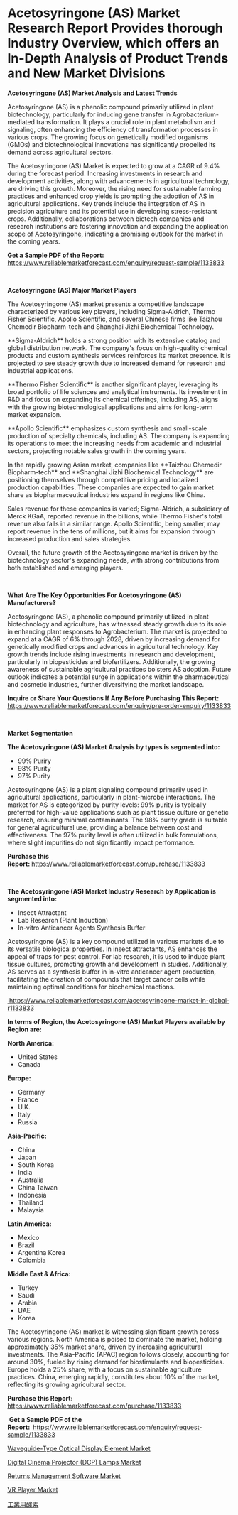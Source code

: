 <p><h1>Acetosyringone (AS) Market Research Report Provides thorough Industry Overview, which offers an In-Depth Analysis of Product Trends and New Market Divisions</h1></p><p><strong>Acetosyringone (AS) Market Analysis and Latest Trends</strong></p>
<p><p>Acetosyringone (AS) is a phenolic compound primarily utilized in plant biotechnology, particularly for inducing gene transfer in Agrobacterium-mediated transformation. It plays a crucial role in plant metabolism and signaling, often enhancing the efficiency of transformation processes in various crops. The growing focus on genetically modified organisms (GMOs) and biotechnological innovations has significantly propelled its demand across agricultural sectors.</p><p>The Acetosyringone (AS) Market is expected to grow at a CAGR of 9.4% during the forecast period. Increasing investments in research and development activities, along with advancements in agricultural technology, are driving this growth. Moreover, the rising need for sustainable farming practices and enhanced crop yields is prompting the adoption of AS in agricultural applications. Key trends include the integration of AS in precision agriculture and its potential use in developing stress-resistant crops. Additionally, collaborations between biotech companies and research institutions are fostering innovation and expanding the application scope of Acetosyringone, indicating a promising outlook for the market in the coming years.</p></p>
<p><strong>Get a Sample PDF of the Report:&nbsp;</strong> <a href="https://www.reliablemarketforecast.com/enquiry/request-sample/1133833?utm_campaign=1125&utm_medium=2&utm_source=Github&utm_content=ia&utm_term=08102024&utm_id=acetosyringone-as">https://www.reliablemarketforecast.com/enquiry/request-sample/1133833</a></p>
<p>&nbsp;</p>
<p><strong>Acetosyringone (AS) Major Market Players</strong></p>
<p><p>The Acetosyringone (AS) market presents a competitive landscape characterized by various key players, including Sigma-Aldrich, Thermo Fisher Scientific, Apollo Scientific, and several Chinese firms like Taizhou Chemedir Biopharm-tech and Shanghai Jizhi Biochemical Technology.</p><p>**Sigma-Aldrich** holds a strong position with its extensive catalog and global distribution network. The company's focus on high-quality chemical products and custom synthesis services reinforces its market presence. It is projected to see steady growth due to increased demand for research and industrial applications.</p><p>**Thermo Fisher Scientific** is another significant player, leveraging its broad portfolio of life sciences and analytical instruments. Its investment in R&D and focus on expanding its chemical offerings, including AS, aligns with the growing biotechnological applications and aims for long-term market expansion.</p><p>**Apollo Scientific** emphasizes custom synthesis and small-scale production of specialty chemicals, including AS. The company is expanding its operations to meet the increasing needs from academic and industrial sectors, projecting notable sales growth in the coming years.</p><p>In the rapidly growing Asian market, companies like **Taizhou Chemedir Biopharm-tech** and **Shanghai Jizhi Biochemical Technology** are positioning themselves through competitive pricing and localized production capabilities. These companies are expected to gain market share as biopharmaceutical industries expand in regions like China.</p><p>Sales revenue for these companies is varied; Sigma-Aldrich, a subsidiary of Merck KGaA, reported revenue in the billions, while Thermo Fisher's total revenue also falls in a similar range. Apollo Scientific, being smaller, may report revenue in the tens of millions, but it aims for expansion through increased production and sales strategies.</p><p>Overall, the future growth of the Acetosyringone market is driven by the biotechnology sector's expanding needs, with strong contributions from both established and emerging players.</p></p>
<p>&nbsp;</p>
<p><strong>What Are The Key Opportunities For Acetosyringone (AS) Manufacturers?</strong></p>
<p><p>Acetosyringone (AS), a phenolic compound primarily utilized in plant biotechnology and agriculture, has witnessed steady growth due to its role in enhancing plant responses to Agrobacterium. The market is projected to expand at a CAGR of 6% through 2028, driven by increasing demand for genetically modified crops and advances in agricultural technology. Key growth trends include rising investments in research and development, particularly in biopesticides and biofertilizers. Additionally, the growing awareness of sustainable agricultural practices bolsters AS adoption. Future outlook indicates a potential surge in applications within the pharmaceutical and cosmetic industries, further diversifying the market landscape.</p></p>
<p><strong>Inquire or Share Your Questions If Any Before Purchasing This Report:</strong> <a href="https://www.reliablemarketforecast.com/enquiry/pre-order-enquiry/1133833?utm_campaign=1125&utm_medium=2&utm_source=Github&utm_content=ia&utm_term=08102024&utm_id=acetosyringone-as">https://www.reliablemarketforecast.com/enquiry/pre-order-enquiry/1133833</a></p>
<p>&nbsp;</p>
<p><strong>Market Segmentation</strong></p>
<p><strong>The Acetosyringone (AS) Market Analysis by types is segmented into:</strong></p>
<p><ul><li>99% Puriry</li><li>98% Purity</li><li>97% Purity</li></ul></p>
<p><p>Acetosyringone (AS) is a plant signaling compound primarily used in agricultural applications, particularly in plant-microbe interactions. The market for AS is categorized by purity levels: 99% purity is typically preferred for high-value applications such as plant tissue culture or genetic research, ensuring minimal contaminants. The 98% purity grade is suitable for general agricultural use, providing a balance between cost and effectiveness. The 97% purity level is often utilized in bulk formulations, where slight impurities do not significantly impact performance.</p></p>
<p><strong>Purchase this Report:&nbsp;</strong><a href="https://www.reliablemarketforecast.com/purchase/1133833?utm_campaign=1125&utm_medium=2&utm_source=Github&utm_content=ia&utm_term=08102024&utm_id=acetosyringone-as">https://www.reliablemarketforecast.com/purchase/1133833</a></p>
<p>&nbsp;</p>
<p><strong>The Acetosyringone (AS) Market Industry Research by Application is segmented into:</strong></p>
<p><ul><li>Insect Attractant</li><li>Lab Research (Plant Induction)</li><li>In-vitro Anticancer Agents Synthesis Buffer</li></ul></p>
<p><p>Acetosyringone (AS) is a key compound utilized in various markets due to its versatile biological properties. In insect attractants, AS enhances the appeal of traps for pest control. For lab research, it is used to induce plant tissue cultures, promoting growth and development in studies. Additionally, AS serves as a synthesis buffer in in-vitro anticancer agent production, facilitating the creation of compounds that target cancer cells while maintaining optimal conditions for biochemical reactions.</p></p>
<p><a href="https://www.reliablemarketforecast.com/acetosyringone-market-in-global-r1133833?utm_campaign=1125&utm_medium=2&utm_source=Github&utm_content=ia&utm_term=08102024&utm_id=acetosyringone-as">&nbsp;https://www.reliablemarketforecast.com/acetosyringone-market-in-global-r1133833</a></p>
<p><strong>In terms of Region, the Acetosyringone (AS) Market Players available by Region are:</strong></p>
<p>
    <p> <strong> North America: </strong>
        <ul>
            <li>United States</li>
            <li>Canada</li>
        </ul>
        </p> 
    <p> <strong> Europe: </strong>
        <ul>
            <li>Germany</li>
            <li>France</li>
            <li>U.K.</li>
            <li>Italy</li>
            <li>Russia</li>
        </ul>
        </p> 
    <p> <strong> Asia-Pacific: </strong>
        <ul>
            <li>China</li>
            <li>Japan</li>
            <li>South Korea</li>
            <li>India</li>
            <li>Australia</li>
            <li>China Taiwan</li>
            <li>Indonesia</li>
            <li>Thailand</li>
            <li>Malaysia</li>
        </ul>
        </p> 
    <p> <strong> Latin America: </strong>
        <ul>
            <li>Mexico</li>
            <li>Brazil</li>
            <li>Argentina Korea</li>
            <li>Colombia</li>
        </ul>
        </p> 
    <p> <strong> Middle East & Africa: </strong>
        <ul>
            <li>Turkey</li>
            <li>Saudi</li>
            <li>Arabia</li>
            <li>UAE</li>
            <li>Korea</li>
        </ul>
    </p>
    </p>
<p><p>The Acetosyringone (AS) market is witnessing significant growth across various regions. North America is poised to dominate the market, holding approximately 35% market share, driven by increasing agricultural investments. The Asia-Pacific (APAC) region follows closely, accounting for around 30%, fueled by rising demand for biostimulants and biopesticides. Europe holds a 25% share, with a focus on sustainable agriculture practices. China, emerging rapidly, constitutes about 10% of the market, reflecting its growing agricultural sector.</p></p>
<p><strong>Purchase this Report: </strong><a href="https://www.reliablemarketforecast.com/purchase/1133833?utm_campaign=1125&utm_medium=2&utm_source=Github&utm_content=ia&utm_term=08102024&utm_id=acetosyringone-as">https://www.reliablemarketforecast.com/purchase/1133833</a></p>
<p>&nbsp;<strong>Get a Sample PDF of the Report:&nbsp;&nbsp;</strong><a href="https://www.reliablemarketforecast.com/enquiry/request-sample/1133833?utm_campaign=1125&utm_medium=2&utm_source=Github&utm_content=ia&utm_term=08102024&utm_id=acetosyringone-as">https://www.reliablemarketforecast.com/enquiry/request-sample/1133833</a></p>
<p><strong></strong></p>
<p><p><a href="https://github.com/vimar16th/Market-Research-Report-List-6/blob/main/waveguide-type-optical-display-element-market.md?utm_campaign=1125&utm_medium=2&utm_source=Github&utm_content=ia&utm_term=08102024&utm_id=acetosyringone-as">Waveguide-Type Optical Display Element Market</a></p><p><a href="https://issuu.com/reportprime-2/docs/digital-cinema-projector-dcp-lamps-_54bc23c429fc18?utm_campaign=1125&utm_medium=2&utm_source=Github&utm_content=ia&utm_term=08102024&utm_id=acetosyringone-as">Digital Cinema Projector (DCP) Lamps Market</a></p><p><a href="https://www.linkedin.com/pulse/returns-management-software-industry-sector-market-dynamics-so8gf?utm_campaign=1125&utm_medium=2&utm_source=Github&utm_content=ia&utm_term=08102024&utm_id=acetosyringone-as">Returns Management Software Market</a></p><p><a href="https://www.linkedin.com/pulse/insights-vr-player-market-size-which-expanding-134-cagr-from-yodnf?utm_campaign=1125&utm_medium=2&utm_source=Github&utm_content=ia&utm_term=08102024&utm_id=acetosyringone-as">VR Player Market</a></p><p><a href="https://github.com/mohamedbakry57/Market-Research-Report-List-6/blob/main/467120417103.md?utm_campaign=1125&utm_medium=2&utm_source=Github&utm_content=ia&utm_term=08102024&utm_id=acetosyringone-as">工業用酸素</a></p></p>